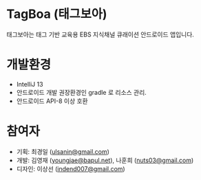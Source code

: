 TagBoa (태그보아)
==============

태그보아는 태그 기반 교육용 EBS 지식채널 큐래이션 안드로이드 앱입니다.

# 개발환경
 - IntelliJ 13
 - 안드로이드 개발 권장환경인 gradle 로 리소스 관리.
 - 안드로이드 API-8 이상 호환

# 참여자
 - 기획: 최경일 (ulsanin@gmail.com)
 - 개발: 김영재 (youngjae@bapul.net), 나훈희 (nuts03@gmail.com)
 - 디자인: 이상선 (indend007@gmail.com)
 
